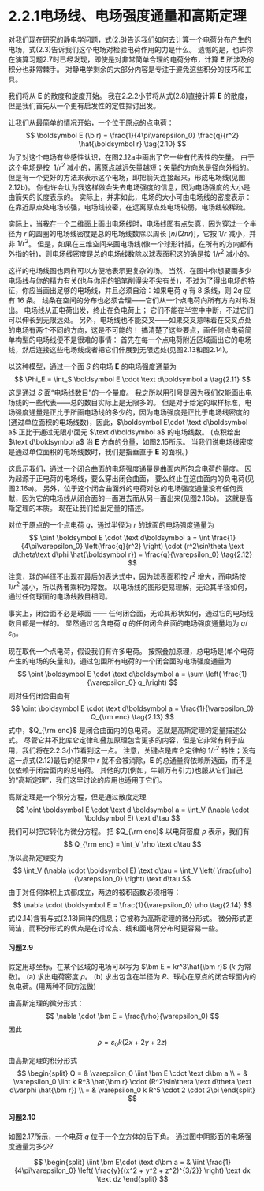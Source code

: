 # 2.2.1电场线、电场强度通量和高斯定理

对我们现在研究的静电学问题，式(2.8)告诉我们如何去计算一个电荷分布产生的电场，式(2.3)告诉我们这个电场对检验电荷作用的力是什么。
遗憾的是，也许你在演算习题2.7时已经发现，即使是对非常简单合理的电荷分布，计算 $\boldsymbol E$ 所涉及的积分也非常棘手。
对静电学剩余的大部分内容是专注于避免这些积分的技巧和工具。

我们将从 $\boldsymbol E$ 的散度和旋度开始。
我在2.2.2小节将从式(2.8)直接计算 $\boldsymbol E$ 的散度，但是我们首先从一个更有启发性的定性探讨出发。

让我们从最简单的情况开始，一个位于原点的点电荷：
$$
  \boldsymbol E (\b r) = \frac{1}{4\pi\varepsilon_0} \frac{q}{r^2} \hat{\boldsymbol r}
  \tag{2.10}
$$
为了对这个电场有些感性认识，在图2.12a中画出了它一些有代表性的矢量。
由于这个电场是按  $1/r^2$ 减小的，离原点越远矢量越短；矢量的方向总是径向外指的。
但是有一个更好的方法来表示这个电场，即把箭矢连接起来，形成电场线(见图2.12b)。
你也许会认为我这样做会失去电场强度的信息，因为电场强度的大小是由箭矢的长度表示的。
实际上，并非如此，电场的大小可由电场线的密度表示：在靠近原点处电场较强，电场线较密，在远离原点处电场较弱，电场线较稀疏。

实际上，当我在一个二维面上画出电场线时，电场线图有点失真，因为穿过一个半径为 $r$ 的圆圈的电场线密度是总的电场线数除以周长 $[n/(2\pi r)]$，它按 $1/r$ 减小，并非 $1/r^2$。
但是，如果在三维空间来画电场线(像一个球形针插，在所有的方向都有外指的针)，则电场线密度是总的电场线数除以球表面积这的确是按 $1/r^2$ 减小的。

这样的电场线图也同样可以方便地表示更复杂的场。
当然，在图中你想要画多少电场线与你的精力有关(也与你用的铅笔削得尖不尖有关)，不过为了得出电场的特征，你应当画出足够的电场线，并且必须自洽：如果电荷 $q$ 有 $8$ 条线，则 $2q$ 应有 $16$ 条。
线条在空间的分布也必须合理——它们从一个点电荷向所有方向对称发出。
电场线从正电荷出发，终止在负电荷上；
它们不能在半空中中断，不过它们可以伸长到无限远处。
另外，电场线也不能交叉——如果交叉意味着在交叉点处的电场有两个不同的方向，这是不可能的！
搞清楚了这些要点，画任何点电荷简单构型的电场线便不是很难的事情：
首先在每一个点电荷附近区域画出它的电场线，然后连接这些电场线或者把它们伸展到无限远处(见图2.13和图2.14)。

以这种模型，通过一个面 $S$ 的电场 $\boldsymbol E$ 的电场强度通量为
$$
  \Phi_E = \int_S \boldsymbol E \cdot \text d\boldsymbol a
  \tag{2.11}
$$
这是通过 $S$ 面“电场线数目”的一个量度。
我之所以用引号是因为我们仅能画出电场线的一些代表——总的数目实际上是无限多的。
但是对于给定的取样标准，电场强度通量是正比于所画电场线的多少的，因为电场强度是正比于电场线密度的(通过单位面积的电场线数)，因此，$\boldsymbol E\cdot \text d\boldsymbol a$ 正比于通过无限小面元 $\text d\boldsymbol a$ 的电场线数。
(点积给出 $\text d\boldsymbol a$ 沿 $\boldsymbol E$ 方向的分量，如图2.15所示。
当我们说电场线密度是通过单位面积的电场线数时，我们是指垂直于 $\boldsymbol E$ 的面积。)

这启示我们，通过一个闭合曲面的电场强度通量是曲面内所包含电荷的量度。
因为起源于正电荷的电场线，要么穿出闭合曲面， 要么终止在这曲面内的负电荷(见图2.16a)。
另外，位于这个闭合曲面外的电荷对总的电场强度通量没有任何贡献，因为它的电场线从闭合面的一面进去而从另一面出来(见图2.16b)。
这就是高斯定理的本质。
现在让我们给出定量的描述。

对位于原点的一个点电荷 $q$，通过半径为 $r$ 的球面的电场强度通量为
$$
  \oint \boldsymbol E \cdot \text d\boldsymbol a
  = \int \frac{1}{4\pi\varepsilon_0} \left(\frac{q}{r^2} \right) \cdot (r^2\sin\theta \text d\theta\text d\phi \hat{\boldsymbol r}) = \frac{q}{\varepsilon_0}
  \tag{2.12}
$$
注意，球的半径不出现在最后的表达式中，因为球表面积按 $r^2$ 增大，而电场按 $1/r^2$ 减小，所以两者乘积为常数。
以电场线的图形更易理解，无论其半径如何，通过任何球面的电场线数目相同。

事实上，闭合面不必是球面 —— 任何闭合面，无论其形状如何，通过它的电场线数目都是一样的。
显然通过包含电荷 $q$ 的任何闭合曲面的电场强度通量均为 $q/\varepsilon_0$。

现在取代一个点电荷，假设我们有许多电荷。
按照叠加原理，总电场是(单个电荷产生的电场的矢量和)，通过包围所有电荷的一个闭合面的电场强度通量为
$$
  \oint \boldsymbol E \cdot \text d\boldsymbol a = \sum \left( \frac{1}{\varepsilon_0} q_i\right)
$$
则对任何闭合曲面有
$$
  \oint \boldsymbol E \cdot \text d\boldsymbol a = \frac{1}{\varepsilon_0} Q_{\rm enc}
  \tag{2.13}
$$
式中，$Q_{\rm enc}$ 是闭合曲面内的总电荷。
这就是高斯定理的定量描述公式。
尽管它并不比库仑定律和叠加原理包含更多的内容，但是它非常有利于应用，我们将在2.2.3小节看到这一点。
注意，关键点是库仑定律的 $1/r^2$ 特性；没有这一点式(2.12)最后的结果中 $r$ 就不会被消除，$\boldsymbol E$ 的总通量将依赖所选面，而不是仅依赖于闭合面内的总电荷。
其他的力(例如，牛顿万有引力)也服从它们自己的“高斯定理”，我们这里讨论的应用也适用于它们。

高斯定理是一个积分方程，但是通过散度定理
$$
  \oint \boldsymbol E \cdot \text d \boldsymbol a = \int_V (\nabla \cdot \boldsymbol E) \text d\tau
$$
我们可以把它转化为微分方程。
把 $Q_{\rm enc}$ 以电荷密度 $\rho$ 表示，我们有
$$
  Q_{\rm enc} = \int_V \rho \text d\tau
$$
所以高斯定理变为
$$
  \int_V (\nabla \cdot \boldsymbol E) \text d\tau = \int_V \left( \frac{\rho}{\varepsilon_0} \right) \text d\tau
$$
由于对任何体积上式都成立，两边的被积函数必须相等：
$$
  \nabla \cdot \boldsymbol E = \frac{1}{\varepsilon_0} \rho
  \tag{2.14}
$$
式(2.14)含有与式(2.13)同样的信息；它被称为高斯定理的微分形式。
微分形式更简洁，而积分形式的优点是在讨论点、线和面电荷分布时更容易一些。


#### 习题2.9

假定用球坐标，在某个区域的电场可以写为 $\bm E = kr^3\hat{\bm r}$ ($k$ 为常数)。
(a) 求出电荷密度 $\rho$。
(b) 求出包含在半径为 $R$、球心在原点的闭合球面内的总电荷。(用两种不同方法做)

由高斯定理的微分形式：
$$
  \nabla \cdot \bm E = \frac{\rho}{\varepsilon_0}
$$
因此
$$
  \rho = \varepsilon_0 k \left( 2x + 2y + 2z  \right) 
$$

由高斯定理的积分形式
$$
\begin{split}
  Q 
  = & \varepsilon_0 \iint \bm E \cdot \text d\bm a \\
  = & \varepsilon_0 \iint k R^3 \hat{\bm r} \cdot (R^2\sin\theta \text d\theta \text d\varphi \hat{\bm r}) \\
  = & \varepsilon_0 k R^5 \cdot 2 \cdot 2\pi
\end{split}
$$

#### 习题2.10

如图2.17所示，一个电荷 $q$ 位于一个立方体的后下角。
通过图中阴影面的电场强度通量为多少?

$$
\begin{split}
  \iint \bm E\cdot \text d\bm a
  = & \iint \frac{1}{4\pi\varepsilon_0} \left( \frac{y}{(x^2 + y^2 + z^2)^{3/2}} \right)  \text dx \text dz
\end{split}
$$
